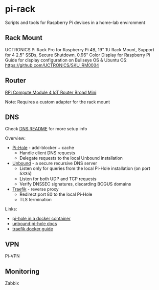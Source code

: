# pi-rack
Scripts and tools for Raspberry Pi devices in a home-lab environment

## Rack Mount
UCTRONICS Pi Rack Pro for Raspberry Pi 4B, 19" 1U Rack Mount, Support for 4 2.5" SSDs, Secure Shutdown, 0.96" Color Display for Raspberry Pi
Guide for display configuration on Bullseye OS & Ubuntu OS: https://github.com/UCTRONICS/SKU_RM0004

## Router
[RPi Compute Module 4 IoT Router Broad Mini](https://wiki.dfrobot.com/Compute_Module_4_IoT_Router_Board_Mini_SKU_DFR0767)

Note: Requires a custom adapter for the rack mount

## DNS
Check [DNS README](dns/README.md) for more setup info

Overview:
- [Pi-Hole](https://pi-hole.net/) - add-blocker + cache
  - Handle client DNS requests
  - Delegate requests to the local Unbound installation
- [Unbound](https://unbound.docs.nlnetlabs.nl/en/latest/) - a secure recursive DNS server
  - Listen only for queries from the local Pi-Hole installation (on port 5335)
  - Listen for both UDP and TCP requests
  - Verify DNSSEC signatures, discarding BOGUS domains
- [Traefik](https://doc.traefik.io/traefik/getting-started/quick-start/) - reverse proxy
  - Redirect port 80 to the local Pi-Hole
  - TLS termination
 
Links:
- [pi-hole in a docker container](https://github.com/pi-hole/docker-pi-hole)
- [unbound pi-hole docs](https://docs.pi-hole.net/guides/dns/unbound/)
- [traefik docker guide](https://www.smarthomebeginner.com/traefik-docker-compose-guide-2022/)

## VPN
Pi-VPN

## Monitoring
Zabbix
